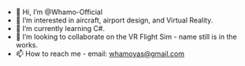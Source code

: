 - 👋 Hi, I’m @Whamo-Official
- 👀 I’m interested in aircraft, airport design, and Virtual Reality.
- 🌱 I’m currently learning C#.
- 💞️ I’m looking to collaborate on the VR Flight Sim - name still is in the works.
- 📫 How to reach me - email: whamoyas@gmail.com

<!---
Whamo-Official/Whamo-Official is a ✨ special ✨ repository because its `README.md` (this file) appears on your GitHub profile.
You can click the Preview link to take a look at your changes.
--->
